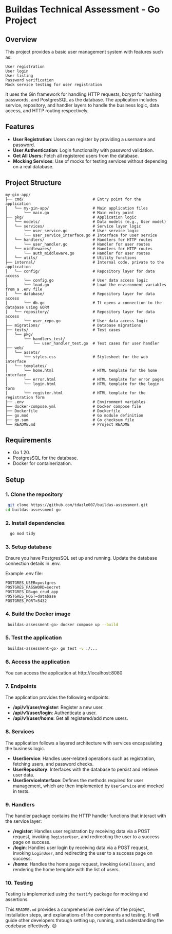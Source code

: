 # Buildas Technical Assessment - Go Project

## Overview

This project provides a basic user management system with features such as:

    User registration
    User login
    User listing
    Password verification
    Mock service testing for user registration

It uses the Gin framework for handling HTTP requests, bcrypt for hashing passwords, and PostgresSQL as the database. The application includes service, repository, and handler layers to handle the business logic, data access, and HTTP routing respectively.

## Features

- **User Registration**: Users can register by providing a username and password.
- **User Authentication**: Login functionality with password validation.
- **Get All Users**: Fetch all registered users from the database.
- **Mocking Services**: Use of mocks for testing services without depending on a real database.

## Project Structure

```
my-gin-app/
├── cmd/                              # Entry point for the application
│   └── my-gin-app/                   # Main application files
│       └── main.go                   # Main entry point
├── pkg/                              # Application logic
│   └── models/                       # Data models (e.g., User model)
│   └── services/                     # Service layer logic
│       └── user_service.go           # User service logic
│       └── user_service_interface.go # Interface for user service
│   └── handlers/                     # Handlers for HTTP routes
│       └── user_handler.go           # Handler for user routes
│   └── middlewares/                  # Handlers for HTTP routes
│       └── auth_middleware.go        # Handler for user routes
│   └── utils/                        # Utility functions
├── internal/                         # Internal code, private to the application
│   └── config/                       # Repository layer for data access
│       └── config.go                 # User data access logic
│       └── load.go                   # Load the environment variables from a .env file    
│   └── database/                     # Repository layer for data access
│       └── db.go                     # It opens a connection to the database using GORM
│   └── repository/                   # Repository layer for data access
│       └── user_repo.go              # User data access logic    
├── migrations/                       # Database migrations
├── tests/                            # Test cases
│   └── pkg/                           
│       └── handlers_test/             
│           └── user_handler_test.go  # Test cases for user handler
├── web/                              
│   └── assets/                       
│       └── styles.css                # Stylesheet for the web interface
│   └── templates/
│       └── home.html                 # HTML template for the home interface
│       └── error.html                # HTML template for error pages
│       └── login.html                # HTML template for the login form
│       └── register.html             # HTML template for the registration form
├── .env                              # Environment variables
├── docker-compose.yml                # Docker compose file
├── Dockerfile                        # Dockerfile
├── go.mod                            # Go module definition
├── go.sum                            # Go checksum file
└── README.md                         # Project README

```

## Requirements

- Go 1.20.
- PostgresSQL for the database.
- Docker for containerization.

## Setup

### 1. Clone the repository

```bash
 git clone https://github.com/tdazle007/buildas-assessment.git
cd buildas-assessment-go

```

### 2. Install dependencies

```bash
  go mod tidy
```

### 3. Setup database

Ensure you have PostgresSQL set up and running. Update the database connection details in .env.

Example .env file:

```
POSTGRES_USER=postgres
POSTGRES_PASSWORD=secret
POSTGRES_DB=go_crud_app
POSTGRES_HOST=database
POSTGRES_PORT=5432
```

### 4. Build the Docker image

```bash
 buildas-assessment-go> docker compose up --build 
```

### 5. Test the application

```bash 
 buildas-assessment-go> go test -v ./...
```

### 6. Access the application

You can access the application at http://localhost:8080

### 7. Endpoints

The application provides the following endpoints:

- **/api/v1/user/register**: Register a new user.
- **/api/v1/user/login**: Authenticate a user.
- **/api/v1/user/home**: Get all registered/add more users.

### 8. Services

The application follows a layered architecture with services encapsulating the business logic.
- **UserService**: Handles user-related operations such as registration, fetching users, and password checks.
- **UserRepository**: Interfaces with the database to persist and retrieve user data.
- **UserServiceInterface**: Defines the methods required for user management, which are then implemented by ```UserService``` and mocked in tests.

### 9. Handlers

The handler package contains the HTTP handler functions that interact with the service layer:

- **/register**: Handles user registration by receiving data via a POST request, invoking ```RegisterUser```, and redirecting the user to a success page on success.
- **/login**: Handles user login by receiving data via a POST request, invoking ```LoginUser```, and redirecting the user to a success page on success.
- **/home**: Handles the home page request, invoking ```GetAllUsers```, and rendering the home template with the list of users.

### 10. Testing

Testing is implemented using the ```testify``` package for mocking and assertions.

This ```README.md``` provides a comprehensive overview of the project, installation steps, and explanations of the components and testing. It will guide other developers through setting up, running, and understanding the codebase effectively. 😊
